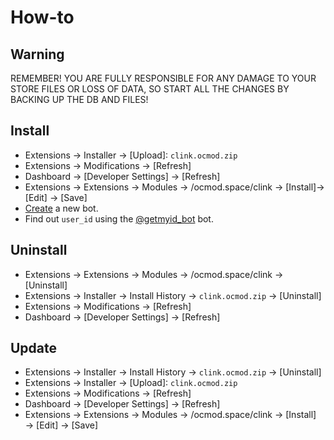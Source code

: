 # How-to

## Warning
REMEMBER! YOU ARE FULLY RESPONSIBLE FOR ANY DAMAGE TO YOUR STORE FILES OR LOSS OF DATA, SO START ALL THE CHANGES BY BACKING UP THE DB AND FILES!

## Install
* Extensions → Installer → [Upload]: `clink.ocmod.zip`
* Extensions → Modifications → [Refresh]
* Dashboard → [Developer Settings] → [Refresh]
* Extensions → Extensions → Modules → /ocmod.space/clink → [Install]→ [Edit] → [Save]
* [Create](https://core.telegram.org/bots/features#botfather) a new bot.
* Find out `user_id` using the [@getmyid_bot](https://t.me/getmyid_bot) bot.

## Uninstall
* Extensions → Extensions → Modules → /ocmod.space/clink → [Uninstall]
* Extensions → Installer → Install History → `clink.ocmod.zip` → [Uninstall]
* Extensions → Modifications → [Refresh]
* Dashboard → [Developer Settings] → [Refresh]

## Update
* Extensions → Installer → Install History → `clink.ocmod.zip` → [Uninstall]
* Extensions → Installer → [Upload]: `clink.ocmod.zip`
* Extensions → Modifications → [Refresh]
* Dashboard → [Developer Settings] → [Refresh]
* Extensions → Extensions → Modules → /ocmod.space/clink → [Install] → [Edit] → [Save]
